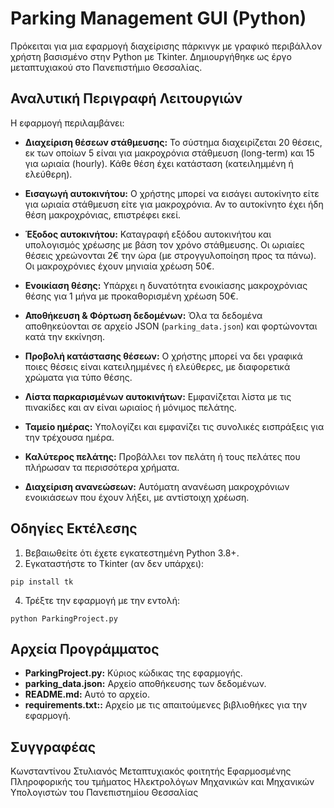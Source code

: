 # Parking Management GUI (Python)

Πρόκειται για μια εφαρμογή διαχείρισης πάρκινγκ με γραφικό περιβάλλον χρήστη βασισμένο στην Python με Tkinter. Δημιουργήθηκε ως έργο μεταπτυχιακού στο Πανεπιστήμιο Θεσσαλίας.

## Αναλυτική Περιγραφή Λειτουργιών

Η εφαρμογή περιλαμβάνει:

- **Διαχείριση θέσεων στάθμευσης:** Το σύστημα διαχειρίζεται 20 θέσεις, εκ των οποίων 5 είναι για μακροχρόνια στάθμευση (long-term) και 15 για ωριαία (hourly). Κάθε θέση έχει κατάσταση (κατειλημμένη ή ελεύθερη).

- **Εισαγωγή αυτοκινήτου:** Ο χρήστης μπορεί να εισάγει αυτοκίνητο είτε για ωριαία στάθμευση είτε για μακροχρόνια. Αν το αυτοκίνητο έχει ήδη θέση μακροχρόνιας, επιστρέφει εκεί.

- **Έξοδος αυτοκινήτου:** Καταγραφή εξόδου αυτοκινήτου και υπολογισμός χρέωσης με βάση τον χρόνο στάθμευσης. Οι ωριαίες θέσεις χρεώνονται 2€ την ώρα (με στρογγυλοποίηση προς τα πάνω). Οι μακροχρόνιες έχουν μηνιαία χρέωση 50€.

- **Ενοικίαση θέσης:** Υπάρχει η δυνατότητα ενοικίασης μακροχρόνιας θέσης για 1 μήνα με προκαθορισμένη χρέωση 50€.

- **Αποθήκευση & Φόρτωση δεδομένων:** Όλα τα δεδομένα αποθηκεύονται σε αρχείο JSON (`parking_data.json`) και φορτώνονται κατά την εκκίνηση.

- **Προβολή κατάστασης θέσεων:** Ο χρήστης μπορεί να δει γραφικά ποιες θέσεις είναι κατειλημμένες ή ελεύθερες, με διαφορετικά χρώματα για τύπο θέσης.

- **Λίστα παρκαρισμένων αυτοκινήτων:** Εμφανίζεται λίστα με τις πινακίδες και αν είναι ωριαίος ή μόνιμος πελάτης.

- **Ταμείο ημέρας:** Υπολογίζει και εμφανίζει τις συνολικές εισπράξεις για την τρέχουσα ημέρα.

- **Καλύτερος πελάτης:** Προβάλλει τον πελάτη ή τους πελάτες που πλήρωσαν τα περισσότερα χρήματα.

- **Διαχείριση ανανεώσεων:** Αυτόματη ανανέωση μακροχρόνιων ενοικιάσεων που έχουν λήξει, με αντίστοιχη χρέωση.


## Οδηγίες Εκτέλεσης

1. Βεβαιωθείτε ότι έχετε εγκατεστημένη Python 3.8+.
2. Εγκαταστήστε το Tkinter (αν δεν υπάρχει):
```
pip install tk
```
4. Τρέξτε την εφαρμογή με την εντολή:
```
python ParkingProject.py
```

## Αρχεία Προγράμματος

- **ParkingProject.py:** Κύριος κώδικας της εφαρμογής.
- **parking_data.json:** Αρχείο αποθήκευσης των δεδομένων.
- **README.md:** Αυτό το αρχείο.
- **requirements.txt::**  Αρχείο με τις απαιτούμενες βιβλιοθήκες για την εφαρμογή.

## Συγγραφέας
Κωνσταντίνου Στυλιανός 
Μεταπτυχιακός φοιτητής Εφαρμοσμένης Πληροφορικής του τμήματος Ηλεκτρολόγων Μηχανικών και Μηχανικών Υπολογιστών του Πανεπιστημίου Θεσσαλίας
